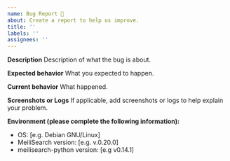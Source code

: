 ```yaml
---
name: Bug Report 🐞
about: Create a report to help us improve.
title: ''
labels: ''
assignees: ''
---
```


[comment]: <> (This is not an exhaustive model but a help. No step is mandatory.)

**Description**
Description of what the bug is about.

**Expected behavior**
What you expected to happen.

**Current behavior**
What happened.

**Screenshots or Logs**
If applicable, add screenshots or logs to help explain your problem.

**Environment (please complete the following information):**
 - OS: [e.g. Debian GNU/Linux]
 - MeiliSearch version: [e.g. v.0.20.0]
 - meilisearch-python version: [e.g v0.14.1]
